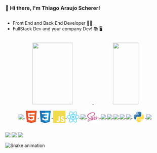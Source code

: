### 👋 Hi there, I'm Thiago Araujo Scherer! 
##
- Front End and Back End Developer 👨‍💻
- FullStack Dev and your company Dev! 📚 🖥

##
<div align="center">
  <a href="https://beacons.ai/TAraujoS">
  <img width="50%" height="195px" src="https://github-readme-stats-sigma-five.vercel.app/api?username=taraujos&show_icons=true&theme=dracula&include_all_commits=true&count_private=true&hide_border=true"/> 
  <img  width="40%" height="195px" src= "https://github-readme-stats-sigma-five.vercel.app/api/top-langs/?username=taraujos&layout=compact&langs_count=16&theme=dracula&hide_border=true&border_radius=5.0"/>
</div>

<!-- [![Ashutosh's github activity graph](https://github-readme-activity-graph.cyclic.app/graph?username=taraujos&bg_color=0d1117&color=ffffff&line=ff7e05&point=0f0f0f&area=true&hide_border=true)](https://github.com/ashutosh00710/github-readme-activity-graph) -->
  
<div style="display: inline_block" align="center"><br>
  <img align="center" heigth="30" width="40" src="https://cdn.jsdelivr.net/gh/devicons/devicon/icons/git/git-original.svg" />
  <img align="center" heigth="30" width="40" src="https://raw.githubusercontent.com/devicons/devicon/master/icons/html5/html5-original.svg">
  <img align="center" heigth="30" width="40" src="https://raw.githubusercontent.com/devicons/devicon/master/icons/css3/css3-original.svg">
  <img align="center" heigth="30" width="40" src="https://raw.githubusercontent.com/devicons/devicon/master/icons/javascript/javascript-plain.svg">
  <img align="center" heigth="30" width="40" src="https://raw.githubusercontent.com/devicons/devicon/master/icons/react/react-original.svg">
  <img align="center" heigth="30" width="40" src="https://cdn.jsdelivr.net/gh/devicons/devicon/icons/typescript/typescript-original.svg" />
  <img align="center" heigth="30" width="40" src="https://raw.githubusercontent.com/devicons/devicon/master/icons/sass/sass-original.svg" />
  <img align="center" heigth="30" width="40" src="https://github.com/get-icon/geticon/raw/master/icons/cypress.svg" />
  <img align="center" heigth="30" width="40" src="https://cdn.jsdelivr.net/gh/devicons/devicon/icons/jest/jest-plain.svg" />
  <img align="center" heigth="30" width="40" src="https://cdn.jsdelivr.net/gh/devicons/devicon/icons/nodejs/nodejs-original.svg" />
  <img align="center" heigth="30" width="40" src="https://cdn.jsdelivr.net/gh/devicons/devicon/icons/postgresql/postgresql-plain-wordmark.svg" />
  <img align="center" heigth="30" width="40" src="https://cdn.jsdelivr.net/gh/devicons/devicon/icons/docker/docker-plain-wordmark.svg" />
  <img align="center" heigth="30" width="40" src="https://raw.githubusercontent.com/devicons/devicon/master/icons/python/python-original.svg" />
  <img align="center" heigth="30" width="40" src="https://cdn.jsdelivr.net/gh/devicons/devicon/icons/django/django-plain.svg" />
</div>

##

<div>
  <a href="https://www.linkedin.com/in/thiago-araujo-scherer/"><img src="https://img.shields.io/badge/LinkedIn-0077B5?style=for-the-badge&logo=linkedin&logoColor=white" target="_blank"></a>
<a href="mailto:tharaujo.james@gmail.com"><img src="https://img.shields.io/badge/Gmail-D14836?style=for-the-badge&logo=gmail&logoColor=white" target="_blank"></a>
<a href = "https://portfolio-taraujos.vercel.app/"><img src="https://img.shields.io/badge/-Portifólio-%23333?style=for-the-badge&logoColor=white" target="_blank"></a>
  
  ![Snake animation](https://github.com/taraujos/taraujos/blob/output/github-contribution-grid-snake.svg)
</div>


